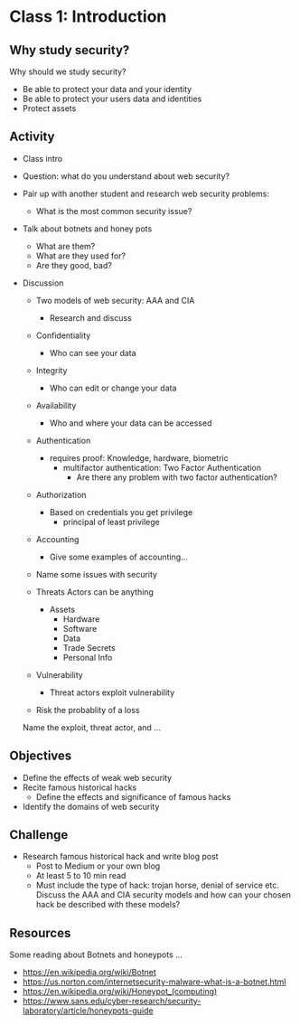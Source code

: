 
# Class 1: Introduction

## Why study security?
Why should we study security?
  - Be able to protect your data and your identity
  - Be able to protect your users data and identities
  - Protect assets

## Activity
  - Class intro
  - Question: what do you understand about web security?
  - Pair up with another student and research web security problems:
    - What is the most common security issue?
  - Talk about botnets and honey pots
    - What are them?
    - What are they used for?
    - Are they good, bad?
    
  - Discussion 
    - Two models of web security: AAA and CIA
      - Research and discuss
  
    - Confidentiality
      - Who can see your data
    - Integrity
      - Who can edit or change your data
    - Availability
      - Who and where your data can be accessed
    
    - Authentication 
      - requires proof: Knowledge, hardware, biometric
        - multifactor authentication: Two Factor Authentication
          - Are there any problem with two factor authentication? 
    - Authorization 
      - Based on credentials you get privilege
        - principal of least privilege
    - Accounting 
      - Give some examples of accounting...
      
    - Name some issues with security 
      
    - Threats Actors can be anything
      - Assets 
        - Hardware
        - Software
        - Data
        - Trade Secrets
        - Personal Info
    - Vulnerability
      - Threat actors exploit vulnerability
    - Risk the probablity of a loss
    
    Name the exploit, threat actor, and ...

## Objectives
  - Define the effects of weak web security
  - Recite famous historical hacks
    - Define the effects and significance of famous hacks
  - Identify the domains of web security

## Challenge
  - Research famous historical hack and write blog post
    - Post to Medium or your own blog
    - At least 5 to 10 min read
    - Must include the type of hack: trojan horse, denial of service etc.
    Discuss the AAA and CIA security models and how can your chosen hack 
    be described with these models? 

## Resources
  Some reading about Botnets and honeypots ...
  - https://en.wikipedia.org/wiki/Botnet
  - https://us.norton.com/internetsecurity-malware-what-is-a-botnet.html
  - https://en.wikipedia.org/wiki/Honeypot_(computing)
  - https://www.sans.edu/cyber-research/security-laboratory/article/honeypots-guide

